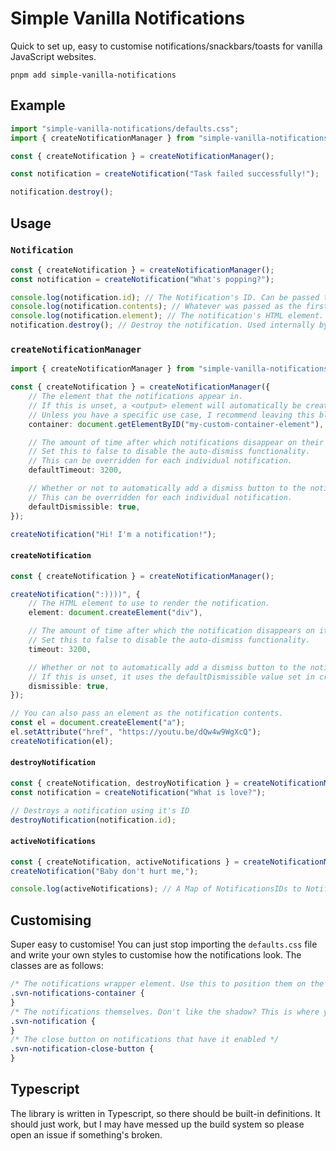 # Simple Vanilla Notifications

Quick to set up, easy to customise notifications/snackbars/toasts for vanilla JavaScript websites.

```
pnpm add simple-vanilla-notifications
```

## Example

```ts
import "simple-vanilla-notifications/defaults.css";
import { createNotificationManager } from "simple-vanilla-notifications";

const { createNotification } = createNotificationManager();

const notification = createNotification("Task failed successfully!");

notification.destroy();
```

## Usage

### `Notification`

```ts
const { createNotification } = createNotificationManager();
const notification = createNotification("What's popping?");

console.log(notification.id); // The Notification's ID. Can be passed to destroyNotification().
console.log(notification.contents); // Whatever was passed as the first argument to createNotification().
console.log(notification.element); // The notification's HTML element.
notification.destroy(); // Destroy the notification. Used internally by the dismiss button.
```

### `createNotificationManager`

```ts
import { createNotificationManager } from "simple-vanilla-notifications";

const { createNotification } = createNotificationManager({
	// The element that the notifications appear in.
	// If this is unset, a <output> element will automatically be created and added to the bottom of the body.
	// Unless you have a specific use case, I recommend leaving this blank.
	container: document.getElementByID("my-custom-container-element"),

	// The amount of time after which notifications disappear on their own.
	// Set this to false to disable the auto-dismiss functionality.
	// This can be overridden for each individual notification.
	defaultTimeout: 3200,

	// Whether or not to automatically add a dismiss button to the notifications.
	// This can be overridden for each individual notification.
	defaultDismissible: true,
});

createNotification("Hi! I'm a notification!");
```

#### `createNotification`

```ts
const { createNotification } = createNotificationManager();

createNotification(":))))", {
	// The HTML element to use to render the notification.
	element: document.createElement("div"),

	// The amount of time after which the notification disappears on it's own.
	// Set this to false to disable the auto-dismiss functionality.
	timeout: 3200,

	// Whether or not to automatically add a dismiss button to the notifications.
	// If this is unset, it uses the defaultDismissible value set in createNotificationManager.
	dismissible: true,
});

// You can also pass an element as the notification contents.
const el = document.createElement("a");
el.setAttribute("href", "https://youtu.be/dQw4w9WgXcQ");
createNotification(el);
```

#### `destroyNotification`

```ts
const { createNotification, destroyNotification } = createNotificationManager();
const notification = createNotification("What is love?");

// Destroys a notification using it's ID
destroyNotification(notification.id);
```

#### `activeNotifications`

```ts
const { createNotification, activeNotifications } = createNotificationManager();
createNotification("Baby don't hurt me,");

console.log(activeNotifications); // A Map of NotificationsIDs to Notification objects
```

## Customising

Super easy to customise! You can just stop importing the `defaults.css` file and write your own styles to customise how the notifications look. The classes are as follows:

```css
/* The notifications wrapper element. Use this to position them on the screen */
.svn-notifications-container {
}
/* The notifications themselves. Don't like the shadow? This is where you change it. */
.svn-notification {
}
/* The close button on notifications that have it enabled */
.svn-notification-close-button {
}
```

## Typescript

The library is written in Typescript, so there should be built-in definitions. It should just work, but I may have messed up the build system so please open an issue if something's broken.
